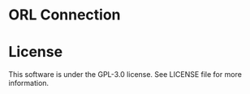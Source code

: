 # ORL Connection

# License
This software is under the GPL-3.0 license.
See LICENSE file for more information.